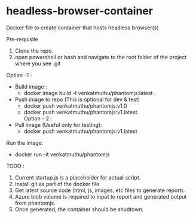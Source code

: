 # headless-browser-container
Docker file to create container that hosts headless browser(s)

Pre-requisite
1. Clone the repo.
2. open powershell or bash and navigate to the root folder of the project where you see .git

Option -1 :  
  - Build image :  
    - docker image build -t venkatmuthu/phantomjs:latest .  
  - Push image to repo (This is optional for dev & test)  
    - docker push venkatmuthu/phantomjs:v1.0  
    - docker push venkatmuthu/phantomjs:v1.latest  
Option - 2 :  
  - Pull image (Useful only for testing):  
    - docker push venkatmuthu/phantomjs:v1.latest  
		
		
Run the image:  
  - docker run -it venkatmuthu/phantomjs  
	
TODO : 
1. Current startup.js is a placeholder for actual script.
2. Install git as part of the docker file 
3. Get latest source code (html, js, images, etc files to generate report).
3. Azure blob volume is required to input to report and generated output from phantomjs.
4. Once generated, the container should be shudtown.
